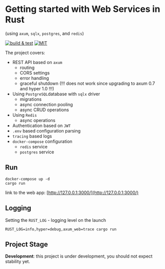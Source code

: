 # Getting started with Web Services in Rust

(using `axum`, `sqlx`, `postgres`, and `redis`)

[![build & test](https://github.com/sheroz/axum-web/actions/workflows/ci.yml/badge.svg)](https://github.com/sheroz/axum-web/actions/workflows/ci.yml)
[![MIT](https://img.shields.io/github/license/sheroz/axum-web)](https://github.com/sheroz/axum-web/tree/main/LICENSE)

The project covers:

- REST API based on `axum`
  - routing
  - CORS settings
  - error handling
  - graceful shutdown (!!! does not work since upgrading to axum 0.7 and hyper 1.0 !!!)
- Using `PostgreSQL`database with `sqlx` driver
  - migrations
  - async connection pooling
  - async CRUD operations
- Using `Redis`
  - async operations
- Authentication based on `JWT` 
- `.env` based configuration parsing
- `tracing` based logs
- `docker-compose` configuration
  - `redis` service
  - `postgres` service

## Run

```text
docker-compose up -d
cargo run
```

link to the web app: [http://127.0.0.1:3000/](http://127.0.0.1:3000/)

## Logging

Setting the `RUST_LOG` - logging level on the launch

```text
RUST_LOG=info,hyper=debug,axum_web=trace cargo run
```

## Project Stage

**Development**: this project is under development, you should not expect stability yet.
